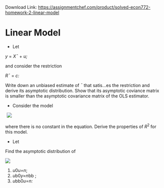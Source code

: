 Download Link: https://assignmentchef.com/product/solved-econ772-homework-2-linear-model
<br>



<h1>Linear Model</h1>

<ul>

 <li>Let</li>

</ul>

<em>y </em>= <em>X¯ </em>+ <em>u;</em>

and consider the restriction

<em>R¯ </em>= <em>c:</em>

Write down an unbiased estimate of <em>¯ </em>that satis…es the restriction and derive its asymptotic distribution. Show that its asymptotic coviance matrix is smaller than the asymptotic covariance matrix of the OLS estimator.

<ul>

 <li>Consider the model</li>

</ul>

<img decoding="async" data-recalc-dims="1" data-src="https://i0.wp.com/www.ankitcodinghub.com/wp-content/uploads/2022/02/158.png?w=980&amp;ssl=1" class="lazyload" src="data:image/gif;base64,R0lGODlhAQABAAAAACH5BAEKAAEALAAAAAABAAEAAAICTAEAOw==">

 <noscript>

  <img decoding="async" src="https://i0.wp.com/www.ankitcodinghub.com/wp-content/uploads/2022/02/158.png?w=980&amp;ssl=1" data-recalc-dims="1">

 </noscript>where there is no constant in the equation. Derive the properties of <em>R</em><sup>2 </sup>for this model.

<ul>

 <li>Let</li>

</ul>

Find the asymptotic distribution of <img decoding="async" data-recalc-dims="1" data-src="https://i0.wp.com/www.ankitcodinghub.com/wp-content/uploads/2022/02/777.png?w=980&amp;ssl=1" class="lazyload" src="data:image/gif;base64,R0lGODlhAQABAAAAACH5BAEKAAEALAAAAAABAAEAAAICTAEAOw==">

 <noscript>

  <img decoding="async" src="https://i0.wp.com/www.ankitcodinghub.com/wp-content/uploads/2022/02/777.png?w=980&amp;ssl=1" data-recalc-dims="1">

 </noscript>

<ol>

 <li><em>u</em>0<em>u=n</em>;</li>

 <li><em>u</em>b0<em>y=n</em>bb ;</li>

 <li><em>u</em>bb0<em>u=n:</em></li>

</ol>